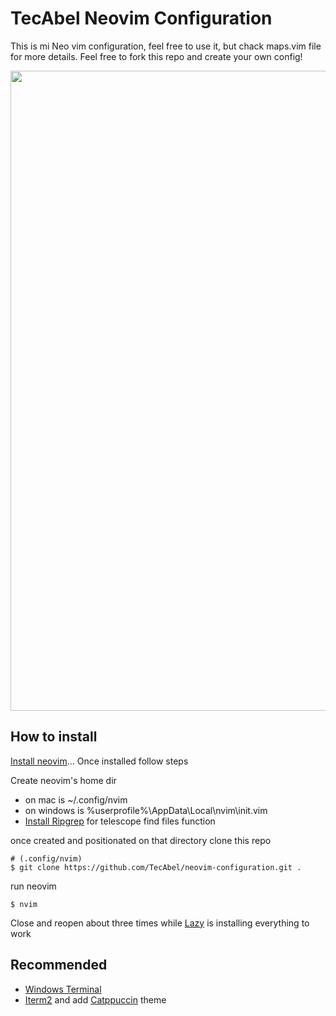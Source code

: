 
# TecAbel Neovim Configuration
This is mi Neo vim configuration, feel free to use it, but chack maps.vim file for more details.
Feel free to fork this repo and create your own config!
<p align="center">
  <img alt="saps" width="1024" src="https://res.cloudinary.com/tecabel/image/upload/v1682915850/Screenshot_2023-04-30_at_22.37.07_lriwrb.png" />
<p/>

## How to install
[Install neovim](https://neovim.io/)... Once installed follow steps

Create neovim's home dir
 - on mac is ~/.config/nvim
 - on windows is %userprofile%\AppData\Local\nvim\init.vim
 - [Install Ripgrep](https://github.com/BurntSushi/ripgrep#installation) for telescope find files function
 
once created and positionated on that directory clone this repo
 
 ```
 # (.config/nvim)
 $ git clone https://github.com/TecAbel/neovim-configuration.git .
 ```
 
 run neovim
 ```
 $ nvim
 ```
 
 Close and reopen about three times while [Lazy](https://github.com/folke/lazy.nvim) is installing everything to work


## Recommended
 - [Windows Terminal](https://www.microsoft.com/es-mx/p/windows-terminal/9n0dx20hk701#activetab=pivot:overviewtab)
 - [Iterm2](https://iterm2.com/) and add [Catppuccin](https://github.com/catppuccin/iterm) theme

